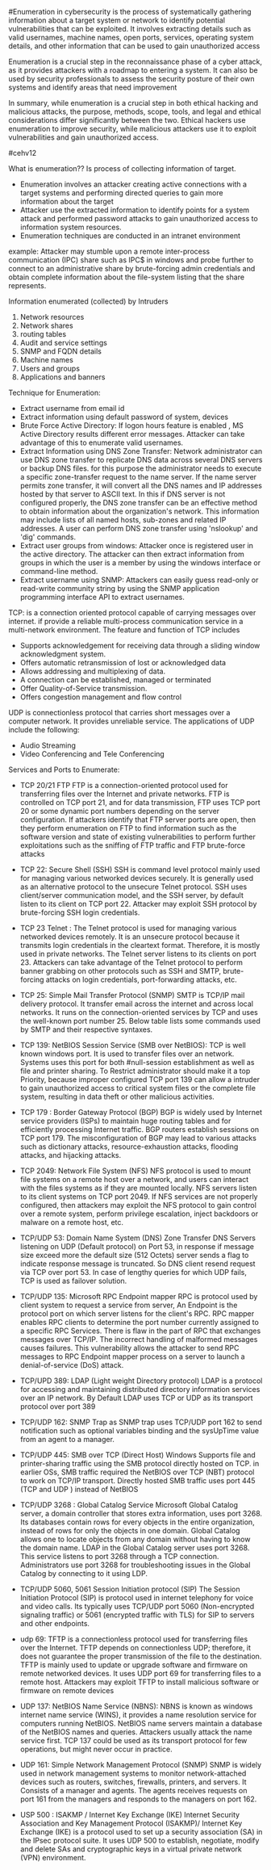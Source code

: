#Enumeration in cybersecurity is the process of systematically gathering information about a target system or network to identify potential vulnerabilities that can be exploited. It involves extracting details such as valid usernames, machine names, open ports, services, operating system details, and other information that can be used to gain unauthorized access

Enumeration is a crucial step in the reconnaissance phase of a cyber attack, as it provides attackers with a roadmap to entering a system. It can also be used by security professionals to assess the security posture of their own systems and identify areas that need improvement

In summary, while enumeration is a crucial step in both ethical hacking and malicious attacks, the purpose, methods, scope, tools, and legal and ethical considerations differ significantly between the two. Ethical hackers use enumeration to improve security, while malicious attackers use it to exploit vulnerabilities and gain unauthorized access.

#cehv12

What is enumeration??
Is process of collecting information of target.

- Enumeration involves an attacker creating active connections with a target systems and performing directed queries to gain more information about the target
- Attacker use the extracted information to identify points for a system attack and performed password attacks to gain unauthorized access to information system resources.
- Enumeration techniques are conducted in an intranet environment

example: Attacker may stumble upon a remote inter-process communication (IPC) share such as IPC$ in windows and probe further to connect to an administrative share by brute-forcing admin credentials and obtain complete information about the file-system listing that the share represents.


Information enumerated (collected) by Intruders

1. Network resources
2. Network shares
3. routing tables
4. Audit and service settings
5. SNMP and FQDN details
6. Machine names
7. Users and groups
8. Applications and banners

Technique for Enumeration: 
- Extract username from email id
- Extract information using default password of system, devices
- Brute Force Active Directory: If logon hours feature is enabled , MS Active Directory results different error messages. Attacker can take advantage of this to enumerate valid usernames.
- Extract Information using DNS Zone Transfer: Network administrator can use DNS zone transfer to replicate DNS data across several DNS servers or backup DNS files. for this purpose the administrator needs to execute a specific zone-transfer request to the name server. If the name server permits zone transfer, it will convert all the DNS names and IP addresses hosted by that server to ASCII text. In this if DNS server is not configured properly, the DNS zone transfer can be an effective method to obtain information about the organization's network. This information may include lists of all named hosts, sub-zones and related IP addresses. A user can perform DNS zone transfer using 'nslookup' and 'dig' commands.
- Extract user groups from windows: Attacker once is registered user in the active directory. The attacker can then extract information from groups in which the user is a member by using the windows interface or command-line method.
- Extract username using SNMP: Attackers can easily guess read-only or read-write community string by using the SNMP application programming interface API to extract usernames.

TCP: is a connection oriented protocol capable of carrying messages over internet. if provide a reliable multi-process communication service in a multi-network environment. The feature and function of TCP includes
- Supports acknowledgement for receiving data through a sliding window acknowledgment system.
- Offers automatic retransmission of lost or acknowledged data
- Allows addressing and multiplexing of data.
- A connection can be established, managed or terminated
- Offer Quality-of-Service transmission.
- Offers congestion management and flow control

UDP is connectionless protocol that carries short messages over a computer network. It provides unreliable service. The applications of UDP include the following:
- Audio Streaming
- Video Conferencing and Tele Conferencing

Services and Ports to Enumerate:
- TCP 20/21 FTP
	FTP is a connection-oriented protocol used for transferring files over the Internet and private networks. FTP is controlled on TCP port 21, and for data transmission, FTP uses TCP port 20 or some dynamic port numbers depending on the server configuration. If attackers identify that FTP server ports are open, then they perform enumeration on FTP to find information such as the software version and state of existing vulnerabilities to perform further exploitations such as the sniffing of FTP traffic and FTP brute-force attacks

- TCP 22: Secure Shell (SSH)
	SSH is command level protocol mainly used for managing various networked devices securely. It is generally used as an alternative protocol to the unsecure Telnet protocol. SSH uses client/server communication model, and the SSH server, by default listen to its client on TCP port 22. Attacker may exploit SSH protocol by brute-forcing SSH login credentials.
	
	
- TCP 23 Telnet :
	The Telnet protocol is used for managing various networked devices remotely. It is an unsecure protocol because it transmits login credentials in the cleartext format. Therefore, it is mostly used in private networks. The Telnet server listens to its clients on port 23. Attackers can take advantage of the Telnet protocol to perform banner grabbing on other protocols such as SSH and SMTP, brute-forcing attacks on login credentials, port-forwarding attacks, etc.
	
- TCP 25: Simple Mail Transfer Protocol (SNMP)
	SMTP is TCP/IP mail delivery protocol. It transfer email across the internet and across local networks. It runs on the connection-oriented services by TCP and uses the well-known port number 25. Below table lists some commands used by SMTP and their respective syntaxes.
	
- TCP 139: NetBIOS Session Service (SMB over NetBIOS): 
	TCP is well known windows port. It is used to transfer files over an network. Systems uses this port for both #null-session establishment as well as file and printer sharing. To Restrict administrator should make it a top Priority, because improper configured TCP port 139 can allow a intruder to gain unauthorized access to critical system files or the complete file system, resulting in data theft or other malicious activities. 

	
- TCP 179 : Border Gateway Protocol (BGP)
	BGP is widely used by Internet service providers (ISPs) to maintain huge routing tables and for efficiently processing Internet traffic. BGP routers establish sessions on TCP port 179. The misconfiguration of BGP may lead to various attacks such as dictionary attacks, resource-exhaustion attacks, flooding attacks, and hijacking attacks.
	
- TCP 2049: Network File System (NFS)
	NFS protocol is used to mount file systems on a remote host over a network, and users can interact with the files systems as if they are mounted locally. NFS servers listen to its client systems on TCP port 2049. If NFS services are not properly configured, then attackers may exploit the NFS protocol to gain control over a remote system, perform privilege escalation, inject backdoors or malware on a remote host, etc.
	
- TCP/UDP 53: Domain Name System (DNS) Zone Transfer 
	DNS Servers listening on UDP (Default protocol) on Port 53, in response if message size exceed more the default size (512 Octets) server sends a flag to indicate response message is truncated. So DNS client resend request via TCP over port 53. In case of lengthy queries for which UDP fails, TCP is used as failover solution.
	
- TCP/UDP 135: Microsoft RPC Endpoint mapper
	RPC is protocol used by client system to request a service from server, An Endpoint is the protocol port on which server listens for the client's RPC. RPC mapper enables RPC clients to determine the port number currently assigned to a specific RPC Services.  There is flaw in the part of RPC that exchanges messages over TCP/IP. The incorrect handling of malformed messages causes failures.  This vulnerability allows the attacker to send RPC messages to RPC Endpoint mapper process on a server to launch a denial-of-service (DoS) attack.
	
- TCP/UPD 389: LDAP (Light weight Directory protocol)
	LDAP is a protocol for accessing and maintaining distributed directory information services over an IP network. By Default LDAP uses TCP or UDP as its transport protocol over port 389
	
- TCP/UDP 162: SNMP Trap
	as SNMP trap uses TCP/UDP port 162 to send notification such as optional variables binding and the sysUpTime value from an agent to a manager.
	
- TCP/UDP 445: SMB over TCP (Direct Host)
	Windows Supports file and printer-sharing traffic using the SMB protocol directly hosted on TCP. in earlier OSs, SMB traffic required the NetBIOS over TCP (NBT) protocol to work on TCP/IP transport. Directly hosted SMB traffic uses port 445 (TCP and UDP ) instead of NetBIOS
	
- TCP/UDP 3268 : Global Catalog Service
	Microsoft Global Catalog server, a domain controller that stores extra information, uses port 3268. Its databases contain rows for every objects in the entire organization, instead of rows for only the objects in one domain. Global Catalog allows one to locate objects from any domain without having to know the domain name. LDAP in the Global Catalog server uses port 3268. This service listens to port 3268 through a TCP connection. Administrators use port 3268 for troubleshooting issues in the Global Catalog by connecting to it using LDP.
- TCP/UDP 5060, 5061 Session Initiation protocol (SIP)
	The Session Initiation Protocol (SIP) is protocol used in internet telephony for voice and video calls. Its typically uses TCP/UDP port 5060 (Non-encrypted signaling traffic) or 5061 (encrypted traffic with TLS) for SIP to servers and other endpoints.
	
- udp 69:
	TFTP is a connectionless protocol used for transferring files over the Internet. TFTP depends on connectionless UDP; therefore, it does not guarantee the proper transmission of the file to the destination. TFTP is mainly used to update or upgrade software and firmware on remote networked devices. It uses UDP port 69 for transferring files to a remote host. Attackers may exploit TFTP to install malicious software or firmware on remote devices
	
- UDP 137: NetBIOS Name Service (NBNS): 
	NBNS is known as windows internet name service (WINS), it provides a name resolution service for computers running NetBIOS. NetBIOS name servers maintain a database of the NetBIOS names and queries. Attackers usually attack the name service first. TCP 137 could be used as its transport protocol for few operations, but might never occur in practice.
	
- UDP 161: Simple Network Management Protocol (SNMP)
	SNMP is widely used in network management systems to monitor network-attached devices such as routers, switches, firewalls, printers, and servers. It Consists of a manager and agents. The agents receives requests on port 161 from the managers and responds to the managers on port 162.
	
- USP 500 : ISAKMP / Internet Key Exchange (IKE)
	Internet Security Association and Key Management Protocol (ISAKMP)/ Internet Key Exchange (IKE) is a protocol used to set up a security association (SA) in the IPsec protocol suite. It uses UDP 500 to establish, negotiate, modify and delete SAs and cryptographic keys in a virtual private network (VPN) environment.



